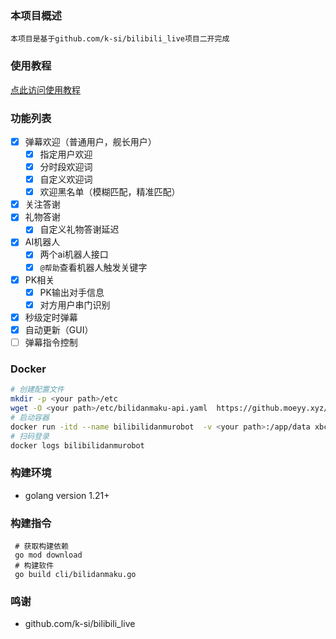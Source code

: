 ### 本项目概述
    本项目是基于github.com/k-si/bilibili_live项目二开完成
### 使用教程
[点此访问使用教程](https://www.yuque.com/yuqueyonghu3xsgin/igligh/rpr4oslh4nwt2pwv?singleDoc#)
### 功能列表
- [x] 弹幕欢迎（普通用户，舰长用户）
    - [x] 指定用户欢迎
    - [x] 分时段欢迎词
    - [x] 自定义欢迎词
    - [x] 欢迎黑名单（模糊匹配，精准匹配）
- [x] 关注答谢
- [x] 礼物答谢
    - [x] 自定义礼物答谢延迟
- [x] AI机器人
    - [x] 两个ai机器人接口
    - [x] `@帮助`查看机器人触发关键字
- [x] PK相关
    - [x] PK输出对手信息
    - [x] 对方用户串门识别
- [x] 秒级定时弹幕
- [x] 自动更新（GUI）
- [ ] 弹幕指令控制
### Docker
```bash
# 创建配置文件
mkdir -p <your path>/etc
wget -O <your path>/etc/bilidanmaku-api.yaml  https://github.moeyy.xyz/https://raw.githubusercontent.com/xbclub/BilibiliDanmuRobot/master/etc/bilidanmaku-api.yaml
# 启动容器
docker run -itd --name bilibilidanmurobot  -v <your path>:/app/data xbclub/bilibilidanmurobot:latest
# 扫码登录
docker logs bilibilidanmurobot
```
###  构建环境
 * golang version 1.21+
### 构建指令
```
 # 获取构建依赖
 go mod download
 # 构建软件
 go build cli/bilidanmaku.go
```
### 鸣谢
- github.com/k-si/bilibili_live
